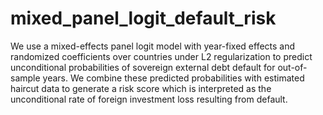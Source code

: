 # mixed_panel_logit_default_risk
We use a mixed-effects panel logit model with year-fixed effects and randomized coefficients over countries under L2 regularization to predict unconditional probabilities of sovereign external debt default for out-of-sample years. We combine these predicted probabilities with estimated haircut data to generate a risk score which is interpreted as the unconditional rate of foreign investment loss resulting from default. 
